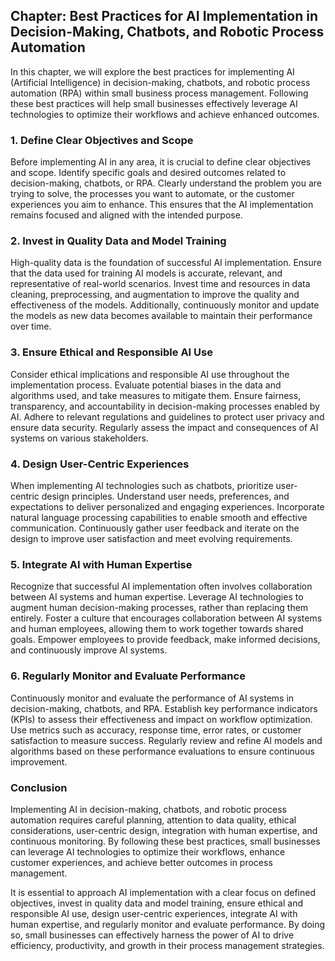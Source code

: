 Chapter: Best Practices for AI Implementation in Decision-Making, Chatbots, and Robotic Process Automation
----------------------------------------------------------------------------------------------------------

In this chapter, we will explore the best practices for implementing AI (Artificial Intelligence) in decision-making, chatbots, and robotic process automation (RPA) within small business process management. Following these best practices will help small businesses effectively leverage AI technologies to optimize their workflows and achieve enhanced outcomes.

### 1. Define Clear Objectives and Scope

Before implementing AI in any area, it is crucial to define clear objectives and scope. Identify specific goals and desired outcomes related to decision-making, chatbots, or RPA. Clearly understand the problem you are trying to solve, the processes you want to automate, or the customer experiences you aim to enhance. This ensures that the AI implementation remains focused and aligned with the intended purpose.

### 2. Invest in Quality Data and Model Training

High-quality data is the foundation of successful AI implementation. Ensure that the data used for training AI models is accurate, relevant, and representative of real-world scenarios. Invest time and resources in data cleaning, preprocessing, and augmentation to improve the quality and effectiveness of the models. Additionally, continuously monitor and update the models as new data becomes available to maintain their performance over time.

### 3. Ensure Ethical and Responsible AI Use

Consider ethical implications and responsible AI use throughout the implementation process. Evaluate potential biases in the data and algorithms used, and take measures to mitigate them. Ensure fairness, transparency, and accountability in decision-making processes enabled by AI. Adhere to relevant regulations and guidelines to protect user privacy and ensure data security. Regularly assess the impact and consequences of AI systems on various stakeholders.

### 4. Design User-Centric Experiences

When implementing AI technologies such as chatbots, prioritize user-centric design principles. Understand user needs, preferences, and expectations to deliver personalized and engaging experiences. Incorporate natural language processing capabilities to enable smooth and effective communication. Continuously gather user feedback and iterate on the design to improve user satisfaction and meet evolving requirements.

### 5. Integrate AI with Human Expertise

Recognize that successful AI implementation often involves collaboration between AI systems and human expertise. Leverage AI technologies to augment human decision-making processes, rather than replacing them entirely. Foster a culture that encourages collaboration between AI systems and human employees, allowing them to work together towards shared goals. Empower employees to provide feedback, make informed decisions, and continuously improve AI systems.

### 6. Regularly Monitor and Evaluate Performance

Continuously monitor and evaluate the performance of AI systems in decision-making, chatbots, and RPA. Establish key performance indicators (KPIs) to assess their effectiveness and impact on workflow optimization. Use metrics such as accuracy, response time, error rates, or customer satisfaction to measure success. Regularly review and refine AI models and algorithms based on these performance evaluations to ensure continuous improvement.

### Conclusion

Implementing AI in decision-making, chatbots, and robotic process automation requires careful planning, attention to data quality, ethical considerations, user-centric design, integration with human expertise, and continuous monitoring. By following these best practices, small businesses can leverage AI technologies to optimize their workflows, enhance customer experiences, and achieve better outcomes in process management.

It is essential to approach AI implementation with a clear focus on defined objectives, invest in quality data and model training, ensure ethical and responsible AI use, design user-centric experiences, integrate AI with human expertise, and regularly monitor and evaluate performance. By doing so, small businesses can effectively harness the power of AI to drive efficiency, productivity, and growth in their process management strategies.
